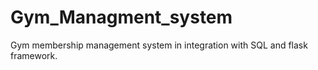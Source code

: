 # Gym_Managment_system
Gym membership management system in integration with SQL and flask framework.
